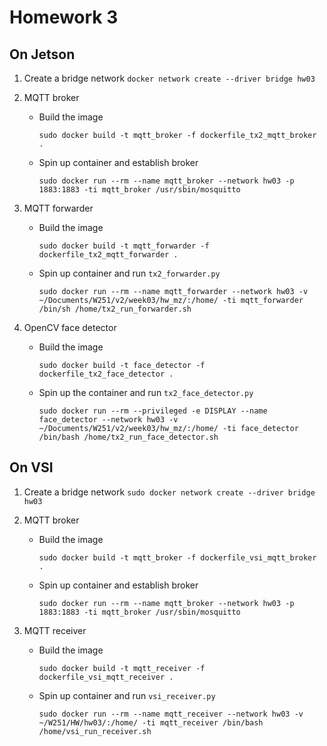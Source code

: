 # Homework 3

## On Jetson

1. Create a bridge network
`docker network create --driver bridge hw03`

2. MQTT broker

    * Build the image

        `sudo docker build -t mqtt_broker -f dockerfile_tx2_mqtt_broker .`

    * Spin up container and establish broker

        `sudo docker run --rm --name mqtt_broker --network hw03 -p 1883:1883 -ti mqtt_broker /usr/sbin/mosquitto`

3. MQTT forwarder

    * Build the image

        `sudo docker build -t mqtt_forwarder -f dockerfile_tx2_mqtt_forwarder .`

    * Spin up container and run `tx2_forwarder.py`

        `sudo docker run --rm --name mqtt_forwarder --network hw03 -v ~/Documents/W251/v2/week03/hw_mz/:/home/ -ti mqtt_forwarder /bin/sh /home/tx2_run_forwarder.sh`

4. OpenCV face detector

    * Build the image

        `sudo docker build -t face_detector -f dockerfile_tx2_face_detector .`

    * Spin up the container and run `tx2_face_detector.py`

        `sudo docker run --rm --privileged -e DISPLAY --name face_detector --network hw03 -v ~/Documents/W251/v2/week03/hw_mz/:/home/ -ti face_detector /bin/bash /home/tx2_run_face_detector.sh`

## On VSI

1. Create a bridge network
`sudo docker network create --driver bridge hw03`

2. MQTT broker

    * Build the image

        `sudo docker build -t mqtt_broker -f dockerfile_vsi_mqtt_broker .`

    * Spin up container and establish broker

        `sudo docker run --rm --name mqtt_broker --network hw03 -p 1883:1883 -ti mqtt_broker /usr/sbin/mosquitto`

3. MQTT receiver

    * Build the image

        `sudo docker build -t mqtt_receiver -f dockerfile_vsi_mqtt_receiver .`

    * Spin up container and run `vsi_receiver.py`

        `sudo docker run --rm --name mqtt_receiver --network hw03 -v ~/W251/HW/hw03/:/home/ -ti mqtt_receiver /bin/bash /home/vsi_run_receiver.sh`
